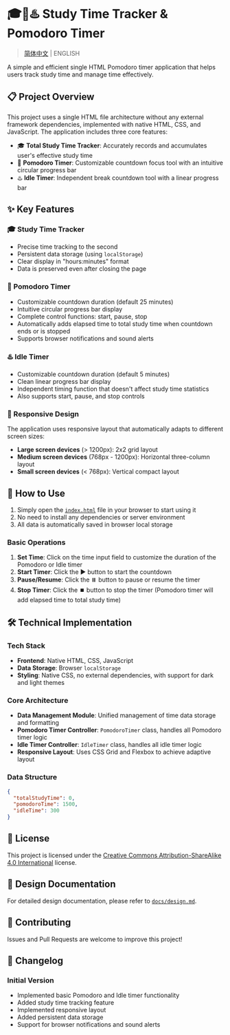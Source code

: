 # 🎓🍅♨️ Study Time Tracker & Pomodoro Timer

> [简体中文](README.md) | ENGLISH

A simple and efficient single HTML Pomodoro timer application that helps users track study time and manage time effectively.

## 📋 Project Overview

This project uses a single HTML file architecture without any external framework dependencies, implemented with native HTML, CSS, and JavaScript. The application includes three core features:

- 🎓 **Total Study Time Tracker**: Accurately records and accumulates user's effective study time
- 🍅 **Pomodoro Timer**: Customizable countdown focus tool with an intuitive circular progress bar
- ♨️ **Idle Timer**: Independent break countdown tool with a linear progress bar

## ✨ Key Features

### 🎓 Study Time Tracker

- Precise time tracking to the second
- Persistent data storage (using `localStorage`)
- Clear display in "hours:minutes" format
- Data is preserved even after closing the page

### 🍅 Pomodoro Timer

- Customizable countdown duration (default 25 minutes)
- Intuitive circular progress bar display
- Complete control functions: start, pause, stop
- Automatically adds elapsed time to total study time when countdown ends or is stopped
- Supports browser notifications and sound alerts

### ♨️ Idle Timer

- Customizable countdown duration (default 5 minutes)
- Clean linear progress bar display
- Independent timing function that doesn't affect study time statistics
- Also supports start, pause, and stop controls

### 📱 Responsive Design

The application uses responsive layout that automatically adapts to different screen sizes:

- **Large screen devices** (> 1200px): 2x2 grid layout
- **Medium screen devices** (768px - 1200px): Horizontal three-column layout
- **Small screen devices** (< 768px): Vertical compact layout

## 🚀 How to Use

1. Simply open the [`index.html`](index.html) file in your browser to start using it
2. No need to install any dependencies or server environment
3. All data is automatically saved in browser local storage

### Basic Operations

1. **Set Time**: Click on the time input field to customize the duration of the Pomodoro or Idle timer
2. **Start Timer**: Click the ▶️ button to start the countdown
3. **Pause/Resume**: Click the ⏸️ button to pause or resume the timer
4. **Stop Timer**: Click the ⏹️ button to stop the timer (Pomodoro timer will add elapsed time to total study time)

## 🛠️ Technical Implementation

### Tech Stack

- **Frontend**: Native HTML, CSS, JavaScript
- **Data Storage**: Browser `localStorage`
- **Styling**: Native CSS, no external dependencies, with support for dark and light themes

### Core Architecture

- **Data Management Module**: Unified management of time data storage and formatting
- **Pomodoro Timer Controller**: `PomodoroTimer` class, handles all Pomodoro timer logic
- **Idle Timer Controller**: `IdleTimer` class, handles all idle timer logic
- **Responsive Layout**: Uses CSS Grid and Flexbox to achieve adaptive layout

### Data Structure

```json
{
  "totalStudyTime": 0,
  "pomodoroTime": 1500,
  "idleTime": 300
}
```

## 📄 License

This project is licensed under the [Creative Commons Attribution-ShareAlike 4.0 International](LICENSE) license.

## 📖 Design Documentation

For detailed design documentation, please refer to [`docs/design.md`](docs/design.md).

## 🤝 Contributing

Issues and Pull Requests are welcome to improve this project!

## 📝 Changelog

### Initial Version

- Implemented basic Pomodoro and Idle timer functionality
- Added study time tracking feature
- Implemented responsive layout
- Added persistent data storage
- Support for browser notifications and sound alerts
